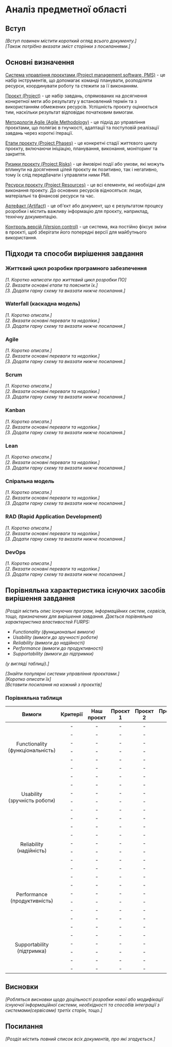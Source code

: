 # Аналіз предметної області

## Вступ

*[Вступ повинен містити короткий огляд всього документу.]*  
*[Також потрібно вказати зміст сторінки з посиланнями.]*


## Основні визначення

 [Система управління проєктами (Project management software, PMS)](https://uk.wikipedia.org/wiki/%D0%A1%D0%B8%D1%81%D1%82%D0%B5%D0%BC%D0%B0_%D1%83%D0%BF%D1%80%D0%B0%D0%B2%D0%BB%D1%96%D0%BD%D0%BD%D1%8F_%D0%BF%D1%80%D0%BE%D1%94%D0%BA%D1%82%D0%B0%D0%BC%D0%B8) - це набір інструментів, що допомагає команді планувати, розподіляти ресурси, координувати роботу та стежити за її виконанням.

[Проєкт (Project)](https://uk.wikipedia.org/wiki/%D0%9F%D1%80%D0%BE%D1%94%D0%BA%D1%82) - це набір завдань, спрямованих на досягнення конкретної мети або результату у встановлений термін та з використанням обмежених ресурсів. Успішність проєкту оцінюється тим, наскільки результат відповідає початковим вимогам.

[Методологія Agile (Agile Methodology)](https://brainrain.com.ua/uk/chto-takoe-agile-ua/) - це підхід до управління проєктами, що полягає в гнучкості, адаптації та поступовій реалізації завдань через короткі ітерації.

[Етапи проєкту (Project Phases)](https://flexi-project.com/uk/4-%D0%BE%D1%81%D0%BD%D0%BE%D0%B2%D0%BD%D1%96-%D0%B5%D1%82%D0%B0%D0%BF%D0%B8-%D1%80%D0%B5%D0%B0%D0%BB%D1%96%D0%B7%D0%B0%D1%86%D1%96%D1%97-%D0%BF%D1%80%D0%BE%D0%B5%D0%BA%D1%82%D1%83/) - це конкретні стадії життєвого циклу проєкту, включаючи ініціацію, планування, виконання, моніторинг та закриття.

[Ризики проєкту (Project Risks)](https://pmb.com.ua/uk/slovar-terminov/upravlenie-riskami-proekta-project-risk-management/) - це ймовірні події або умови, які можуть вплинути на досягнення цілей проєкту як позитивно, так і негативно, тому їх слід передбачати і управляти ними PMI.

[Ресурси проєкту (Project Resources)](https://pmtips.com.ua/post/proektni-resursi) - це всі елементи, які необхідні для виконання проекту. До основних ресурсів відносяться: люди, матеріальні та фінансові ресурси та час.

[Артефакт (Artifact)](https://uk.wikipedia.org/wiki/%D0%90%D1%80%D1%82%D0%B5%D1%84%D0%B0%D0%BA%D1%82) - це об'єкт або документ, що є результатом процесу розробки і містить важливу інформацію для проєкту, наприклад, технічну документацію.

[Контроль версій (Version control)](https://uk.wikibooks.org/wiki/Pro_GIT/%D0%92%D1%81%D1%82%D1%83%D0%BF/%D0%9F%D1%80%D0%BE_%D0%BA%D0%BE%D0%BD%D1%82%D1%80%D0%BE%D0%BB%D1%8C_%D0%B2%D0%B5%D1%80%D1%81%D1%96%D0%B9) - це система, яка постійно фіксує зміни в проєкті, щоб зберігати його попередні версії для майбутнього використання.

## Підходи та способи вирішення завдання


### Життєвий цикл розробки програмного забезпечення

*[1. Коротко написати про життєвий цикл розробки ПО]*  
*[2. Вказати основні етапи та пояснити їх.]*  
*[3. Додати гарну схему та вказати нижче посилання.]*  

### Waterfall (каскадна модель)

*[1. Коротко описати.]*  
*[2. Вказати основні переваги та недоліки.]*  
*[3. Додати гарну схему та вказати нижче посилання.]*  

### Agile

*[1. Коротко описати.]*  
*[2. Вказати основні переваги та недоліки.]*  
*[3. Додати гарну схему та вказати нижче посилання.]*  

### Scrum

*[1. Коротко описати.]*  
*[2. Вказати основні переваги та недоліки.]*  
*[3. Додати гарну схему та вказати нижче посилання.]*  

### Kanban

*[1. Коротко описати.]*  
*[2. Вказати основні переваги та недоліки.]*  
*[3. Додати гарну схему та вказати нижче посилання.]*  

### Lean

*[1. Коротко описати.]*  
*[2. Вказати основні переваги та недоліки.]*  
*[3. Додати гарну схему та вказати нижче посилання.]*  

### Спіральна модель

*[1. Коротко описати.]*  
*[2. Вказати основні переваги та недоліки.]*  
*[3. Додати гарну схему та вказати нижче посилання.]*  

### RAD (Rapid Application Development)

*[1. Коротко описати.]*  
*[2. Вказати основні переваги та недоліки.]*  
*[3. Додати гарну схему та вказати нижче посилання.]*  

### DevOps

*[1. Коротко описати.]*  
*[2. Вказати основні переваги та недоліки.]*  
*[3. Додати гарну схему та вказати нижче посилання.]*  


## Порівняльна характеристика існуючих засобів вирішення завдання

*[Розділ містить опис існуючих програм, інформаційних систем, сервісів, тощо, призначених для вирішення 
завдання. Дається порівняльна характеристика властивостей FURPS:*
- *Functionality (функциональні вимоги)*
- *Usability (вимоги до зручності роботи)*
- *Reliability (вимоги до надійності)*
- *Performance (вимоги до продуктивності)*
- *Supportability (вимоги до підтримки)*

 *(у вигляді таблиці).]*

 *[Знайти популярні системи управління проєктами.]*  
 *[Коротко описати їх]*  
 *[Вставити посилання на кожний з проєктів]*  

 ### Порівняльна таблиця

<head>
    <style>
        th, td {
            text-align: center;
        }
    </style>
</head>

 <table>
    <thead>
        <tr>
            <th class="requirements">Вимоги</th>
            <th class="criteria">Критерії</th>
            <th class="our-project">Наш проєкт</th>
            <th class="project-1">Проєкт 1</th>
            <th class="project-2">Проєкт 2</th>
            <th class="project-3">Проєкт 3</th>
            <th class="project-4">Проєкт 4</th>
            <th class="project-5">Проєкт 5</th>
            <th class="project-6">Проєкт 6</th>
            <th class="project-7">Проєкт 7</th>
            <th class="project-8">Проєкт 8</th> 
        </tr>
    </thead>
    <tbody>
        <tr>
        <!-- rowspawn = кількість критеріїв -->
        <!-- Якщо потрібно додати критерій, вставляємо цей код після останнього критерія
        <tr>
            <td class="criteria">-</td>
            <td class="our-project">-</td>
            <td class="project-1">-</td>
            <td class="project-2">-</td>
            <td class="project-3">-</td>
            <td class="project-4">-</td>
            <td class="project-5">-</td>
            <td class="project-6">-</td>
            <td class="project-7">-</td>
            <td class="project-8">-</td>
        </tr>
        -->
            <td class="requirements" rowspan=6>Functionality (функціональність)</td>
            <td class="criteria">-</td>
            <td class="our-project">-</td>
            <td class="project-1">-</td>
            <td class="project-2">-</td>
            <td class="project-3">-</td>
            <td class="project-4">-</td>
            <td class="project-5">-</td>
            <td class="project-6">-</td>
            <td class="project-7">-</td>
            <td class="project-8">-</td>
        </tr>
        <tr>
            <td class="criteria">-</td>
            <td class="our-project">-</td>
            <td class="project-1">-</td>
            <td class="project-2">-</td>
            <td class="project-3">-</td>
            <td class="project-4">-</td>
            <td class="project-5">-</td>
            <td class="project-6">-</td>
            <td class="project-7">-</td>
            <td class="project-8">-</td>
        </tr>
        <tr>
            <td class="criteria">-</td>
            <td class="our-project">-</td>
            <td class="project-1">-</td>
            <td class="project-2">-</td>
            <td class="project-3">-</td>
            <td class="project-4">-</td>
            <td class="project-5">-</td>
            <td class="project-6">-</td>
            <td class="project-7">-</td>
            <td class="project-8">-</td>
        </tr>
        <tr>
            <td class="criteria">-</td>
            <td class="our-project">-</td>
            <td class="project-1">-</td>
            <td class="project-2">-</td>
            <td class="project-3">-</td>
            <td class="project-4">-</td>
            <td class="project-5">-</td>
            <td class="project-6">-</td>
            <td class="project-7">-</td>
            <td class="project-8">-</td>
        </tr>
        <tr>
            <td class="criteria">-</td>
            <td class="our-project">-</td>
            <td class="project-1">-</td>
            <td class="project-2">-</td>
            <td class="project-3">-</td>
            <td class="project-4">-</td>
            <td class="project-5">-</td>
            <td class="project-6">-</td>
            <td class="project-7">-</td>
            <td class="project-8">-</td>
        </tr>
        <tr>
            <td class="criteria">-</td>
            <td class="our-project">-</td>
            <td class="project-1">-</td>
            <td class="project-2">-</td>
            <td class="project-3">-</td>
            <td class="project-4">-</td>
            <td class="project-5">-</td>
            <td class="project-6">-</td>
            <td class="project-7">-</td>
            <td class="project-8">-</td>
        </tr>
        <!-- new requirement -->
        <tr>
            <td class="requirements" rowspan=6>Usability (зручність роботи)</td>
            <td class="criteria">-</td>
            <td class="our-project">-</td>
            <td class="project-1">-</td>
            <td class="project-2">-</td>
            <td class="project-3">-</td>
            <td class="project-4">-</td>
            <td class="project-5">-</td>
            <td class="project-6">-</td>
            <td class="project-7">-</td>
            <td class="project-8">-</td>
        </tr>
        <tr>
            <td class="criteria">-</td>
            <td class="our-project">-</td>
            <td class="project-1">-</td>
            <td class="project-2">-</td>
            <td class="project-3">-</td>
            <td class="project-4">-</td>
            <td class="project-5">-</td>
            <td class="project-6">-</td>
            <td class="project-7">-</td>
            <td class="project-8">-</td>
        </tr>
        <tr>
            <td class="criteria">-</td>
            <td class="our-project">-</td>
            <td class="project-1">-</td>
            <td class="project-2">-</td>
            <td class="project-3">-</td>
            <td class="project-4">-</td>
            <td class="project-5">-</td>
            <td class="project-6">-</td>
            <td class="project-7">-</td>
            <td class="project-8">-</td>
        </tr>
        <tr>
            <td class="criteria">-</td>
            <td class="our-project">-</td>
            <td class="project-1">-</td>
            <td class="project-2">-</td>
            <td class="project-3">-</td>
            <td class="project-4">-</td>
            <td class="project-5">-</td>
            <td class="project-6">-</td>
            <td class="project-7">-</td>
            <td class="project-8">-</td>
        </tr>
        <tr>
            <td class="criteria">-</td>
            <td class="our-project">-</td>
            <td class="project-1">-</td>
            <td class="project-2">-</td>
            <td class="project-3">-</td>
            <td class="project-4">-</td>
            <td class="project-5">-</td>
            <td class="project-6">-</td>
            <td class="project-7">-</td>
            <td class="project-8">-</td>
        </tr>
        <tr>
            <td class="criteria">-</td>
            <td class="our-project">-</td>
            <td class="project-1">-</td>
            <td class="project-2">-</td>
            <td class="project-3">-</td>
            <td class="project-4">-</td>
            <td class="project-5">-</td>
            <td class="project-6">-</td>
            <td class="project-7">-</td>
            <td class="project-8">-</td>
        </tr>
        <!-- new requirement -->
        <tr>
            <td class="requirements" rowspan=6>Reliability (надійність)</td>
            <td class="criteria">-</td>
            <td class="our-project">-</td>
            <td class="project-1">-</td>
            <td class="project-2">-</td>
            <td class="project-3">-</td>
            <td class="project-4">-</td>
            <td class="project-5">-</td>
            <td class="project-6">-</td>
            <td class="project-7">-</td>
            <td class="project-8">-</td>
        </tr>
        <tr>
            <td class="criteria">-</td>
            <td class="our-project">-</td>
            <td class="project-1">-</td>
            <td class="project-2">-</td>
            <td class="project-3">-</td>
            <td class="project-4">-</td>
            <td class="project-5">-</td>
            <td class="project-6">-</td>
            <td class="project-7">-</td>
            <td class="project-8">-</td>
        </tr>
        <tr>
            <td class="criteria">-</td>
            <td class="our-project">-</td>
            <td class="project-1">-</td>
            <td class="project-2">-</td>
            <td class="project-3">-</td>
            <td class="project-4">-</td>
            <td class="project-5">-</td>
            <td class="project-6">-</td>
            <td class="project-7">-</td>
            <td class="project-8">-</td>
        </tr>
        <tr>
            <td class="criteria">-</td>
            <td class="our-project">-</td>
            <td class="project-1">-</td>
            <td class="project-2">-</td>
            <td class="project-3">-</td>
            <td class="project-4">-</td>
            <td class="project-5">-</td>
            <td class="project-6">-</td>
            <td class="project-7">-</td>
            <td class="project-8">-</td>
        </tr>
        <tr>
            <td class="criteria">-</td>
            <td class="our-project">-</td>
            <td class="project-1">-</td>
            <td class="project-2">-</td>
            <td class="project-3">-</td>
            <td class="project-4">-</td>
            <td class="project-5">-</td>
            <td class="project-6">-</td>
            <td class="project-7">-</td>
            <td class="project-8">-</td>
        </tr>
        <tr>
            <td class="criteria">-</td>
            <td class="our-project">-</td>
            <td class="project-1">-</td>
            <td class="project-2">-</td>
            <td class="project-3">-</td>
            <td class="project-4">-</td>
            <td class="project-5">-</td>
            <td class="project-6">-</td>
            <td class="project-7">-</td>
            <td class="project-8">-</td>
        </tr>
        <!-- new requirement -->
        <tr>
            <td class="requirements" rowspan=6>Performance (продуктивність)</td>
            <td class="criteria">-</td>
            <td class="our-project">-</td>
            <td class="project-1">-</td>
            <td class="project-2">-</td>
            <td class="project-3">-</td>
            <td class="project-4">-</td>
            <td class="project-5">-</td>
            <td class="project-6">-</td>
            <td class="project-7">-</td>
            <td class="project-8">-</td>
        </tr>
        <tr>
            <td class="criteria">-</td>
            <td class="our-project">-</td>
            <td class="project-1">-</td>
            <td class="project-2">-</td>
            <td class="project-3">-</td>
            <td class="project-4">-</td>
            <td class="project-5">-</td>
            <td class="project-6">-</td>
            <td class="project-7">-</td>
            <td class="project-8">-</td>
        </tr>
        <tr>
            <td class="criteria">-</td>
            <td class="our-project">-</td>
            <td class="project-1">-</td>
            <td class="project-2">-</td>
            <td class="project-3">-</td>
            <td class="project-4">-</td>
            <td class="project-5">-</td>
            <td class="project-6">-</td>
            <td class="project-7">-</td>
            <td class="project-8">-</td>
        </tr>
        <tr>
            <td class="criteria">-</td>
            <td class="our-project">-</td>
            <td class="project-1">-</td>
            <td class="project-2">-</td>
            <td class="project-3">-</td>
            <td class="project-4">-</td>
            <td class="project-5">-</td>
            <td class="project-6">-</td>
            <td class="project-7">-</td>
            <td class="project-8">-</td>
        </tr>
        <tr>
            <td class="criteria">-</td>
            <td class="our-project">-</td>
            <td class="project-1">-</td>
            <td class="project-2">-</td>
            <td class="project-3">-</td>
            <td class="project-4">-</td>
            <td class="project-5">-</td>
            <td class="project-6">-</td>
            <td class="project-7">-</td>
            <td class="project-8">-</td>
        </tr>
        <tr>
            <td class="criteria">-</td>
            <td class="our-project">-</td>
            <td class="project-1">-</td>
            <td class="project-2">-</td>
            <td class="project-3">-</td>
            <td class="project-4">-</td>
            <td class="project-5">-</td>
            <td class="project-6">-</td>
            <td class="project-7">-</td>
            <td class="project-8">-</td>
        </tr>
        <!-- new requirement -->
        <tr>
            <td class="requirements" rowspan=6>Supportability (підтримка)</td>
            <td class="criteria">-</td>
            <td class="our-project">-</td>
            <td class="project-1">-</td>
            <td class="project-2">-</td>
            <td class="project-3">-</td>
            <td class="project-4">-</td>
            <td class="project-5">-</td>
            <td class="project-6">-</td>
            <td class="project-7">-</td>
            <td class="project-8">-</td>
        </tr>
        <tr>
            <td class="criteria">-</td>
            <td class="our-project">-</td>
            <td class="project-1">-</td>
            <td class="project-2">-</td>
            <td class="project-3">-</td>
            <td class="project-4">-</td>
            <td class="project-5">-</td>
            <td class="project-6">-</td>
            <td class="project-7">-</td>
            <td class="project-8">-</td>
        </tr>
        <tr>
            <td class="criteria">-</td>
            <td class="our-project">-</td>
            <td class="project-1">-</td>
            <td class="project-2">-</td>
            <td class="project-3">-</td>
            <td class="project-4">-</td>
            <td class="project-5">-</td>
            <td class="project-6">-</td>
            <td class="project-7">-</td>
            <td class="project-8">-</td>
        </tr>
        <tr>
            <td class="criteria">-</td>
            <td class="our-project">-</td>
            <td class="project-1">-</td>
            <td class="project-2">-</td>
            <td class="project-3">-</td>
            <td class="project-4">-</td>
            <td class="project-5">-</td>
            <td class="project-6">-</td>
            <td class="project-7">-</td>
            <td class="project-8">-</td>
        </tr>
        <tr>
            <td class="criteria">-</td>
            <td class="our-project">-</td>
            <td class="project-1">-</td>
            <td class="project-2">-</td>
            <td class="project-3">-</td>
            <td class="project-4">-</td>
            <td class="project-5">-</td>
            <td class="project-6">-</td>
            <td class="project-7">-</td>
            <td class="project-8">-</td>
        </tr>
        <tr>
            <td class="criteria">-</td>
            <td class="our-project">-</td>
            <td class="project-1">-</td>
            <td class="project-2">-</td>
            <td class="project-3">-</td>
            <td class="project-4">-</td>
            <td class="project-5">-</td>
            <td class="project-6">-</td>
            <td class="project-7">-</td>
            <td class="project-8">-</td>
        </tr>
    </tbody>
</table>



## Висновки

*[Робляться висновки щодо доцільності розробки нової або модифікації існуючої інформаційної системи, необхідності та способів інтеграції з системами(сервісами) третіх сторін, тощо.]*

## Посилання

*[Розділ містить повний список всіх документів, про які згадується.]*
